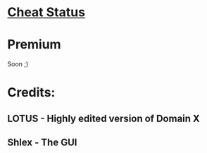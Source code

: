 # [Cheat Status](https://whatexploitsare.online/)

# Premium
Soon ;)

# Credits:
## LOTUS - Highly edited version of Domain X
## Shlex - The GUI
